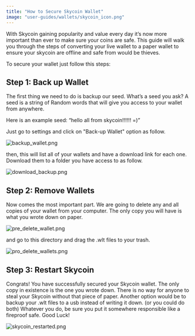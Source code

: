 ```yaml
---
title: "How to Secure Skycoin Wallet"
image: "user-guides/wallets/skycoin_icon.png"
---
```


With Skycoin gaining popularity and value every day it’s now more important than ever to make sure your coins are safe. This guide will walk you through the steps of converting your live wallet to a paper wallet to ensure your skycoin are offline and safe from would be thieves.

To secure your wallet just follow this steps:

## Step 1: Back up Wallet
The first thing we need to do is backup our seed. What’s a seed you ask? A seed is a string of Random words that will give you access to your wallet from anywhere.

Here is an example seed: “hello all from skycoin!!!!!! =)”

Just go to settings and click on "Back-up Wallet" option as follow.

![backup_wallet.png](/user-guides/wallets/backup_wallet.png)

then, this will list all of your wallets and have a download link for each one. Download them to a folder you have access to as follow.

![download_backup.png](/user-guides/wallets/download_backup.png)

## Step 2: Remove Wallets
Now comes the most important part. We are going to delete any and all copies of your wallet from your computer. The only copy you will have is what you wrote down on paper.

![pre_delete_wallet.png](/user-guides/wallets/pre_delete_wallet.png)

and go to this directory and drag the .wlt files to your trash.

![pro_delete_wallets.png](/user-guides/wallets/pro_delete_wallets.png)

## Step 3: Restart Skycoin
Congrats! You have successfully secured your Skycoin wallet. The only copy in existence is the one you wrote down. There is no way for anyone to steal your Skycoin without that piece of paper. Another option would be to backup your .wlt files to a usb instead of writing it down. (or you could do both) Whatever you do, be sure you put it somewhere responsible like a fireproof safe. Good Luck!

![skycoin_restarted.png](/user-guides/wallets/skycoin_restarted.png)
